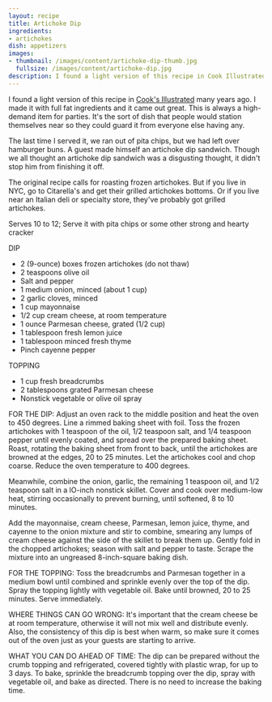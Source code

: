 ```yaml
---
layout: recipe
title: Artichoke Dip
ingredients: 
- artichokes
dish: appetizers
images: 
- thumbnail: /images/content/artichoke-dip-thumb.jpg
  fullsize: /images/content/artichoke-dip.jpg
description: I found a light version of this recipe in Cook Illustrated many years ago. I made it with full fat ingredients and it came out great. This is always a high-demand item for parties. It's the sort of dish that people would station themselves near so they could guard it from everyone else having any. 
---
```

I found a light version of this recipe in [Cook's Illustrated] many years ago. I made it with full fat ingredients and it came out great. This is always a high-demand item for parties. It's the sort of dish that people would station themselves near so they could guard it from everyone else having any. 

The last time I served it, we ran out of pita chips, but we had left over hamburger buns. A guest made himself an artichoke dip sandwich. Though we all thought an artichoke dip sandwich was a disgusting thought, it didn't stop him from finishing it off.

The original recipe calls for roasting frozen artichokes. But if you live in NYC, go to Citarella's and get their grilled artichokes bottoms. Or if you live near an Italian deli or specialty store, they've probably got grilled artichokes.

Serves 10 to 12; Serve it with pita chips or some other strong and hearty cracker

DIP 

- 2 (9-ounce) boxes frozen artichokes (do not thaw) 
- 2 teaspoons olive oil 
- Salt and pepper 
- 1 medium onion, minced (about 1 cup) 
- 2 garlic cloves, minced 
- 1 cup mayonnaise 
- 1/2 cup cream cheese, at room temperature 
- 1 ounce Parmesan cheese, grated (1/2 cup) 
- 1 tablespoon fresh lemon juice 
- 1 tablespoon minced fresh thyme 
- Pinch cayenne pepper 

TOPPING 

- 1 cup fresh breadcrumbs
- 2 tablespoons grated Parmesan cheese 
- Nonstick vegetable or olive oil spray
 
FOR THE DIP: Adjust an oven rack to the middle position and heat the oven to 450 degrees. Line a rimmed baking sheet with foil. Toss the frozen artichokes with 1 teaspoon of the oil, 1/2 teaspoon salt, and 1/4 teaspoon pepper until evenly coated, and spread over the prepared baking sheet. Roast, rotating the baking sheet from front to back, until the artichokes are browned at the edges, 20 to 25 minutes. Let the artichokes cool and chop coarse. Reduce the oven temperature to 400 degrees. 

Meanwhile, combine the onion, garlic, the remaining 1 teaspoon oil, and 1/2 teaspoon salt in a lO-inch nonstick skillet. Cover and cook over medium-low heat, stirring occasionally to prevent burning, until softened, 8 to 10 minutes. 

Add the mayonnaise, cream cheese, Parmesan, lemon juice, thyme, and cayenne to the onion mixture and stir to combine, smearing any lumps of cream cheese against the side of the skillet to break them up. Gently fold in the chopped artichokes; season with salt and pepper to taste. Scrape the mixture into an ungreased 8-inch-square baking dish. 

FOR THE TOPPING: Toss the breadcrumbs and Parmesan together in a medium bowl until combined and sprinkle evenly over the top of the dip. Spray the topping lightly with vegetable oil. Bake until browned, 20 to 25 minutes. Serve immediately. 

WHERE THINGS CAN GO WRONG: It's important that the cream cheese be at room temperature, otherwise it will not mix well and distribute evenly. Also, the consistency of this dip is best when warm, so make sure it comes out of the oven just as your guests are starting to arrive. 

WHAT YOU CAN DO AHEAD OF TIME: The dip can be prepared without the crumb topping and refrigerated, covered tightly with plastic wrap, for up to 3 days. To bake, sprinkle the breadcrumb topping over the dip, spray with vegetable oil, and bake as directed. There is no need to increase the baking time. 

[Cook's Illustrated]: http://www.cooksillustrated.com

